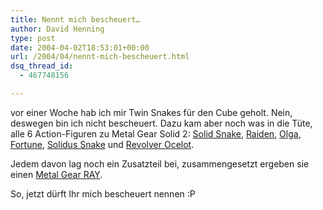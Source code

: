```yaml
---
title: Nennt mich bescheuert…
author: David Henning
type: post
date: 2004-04-02T18:53:01+00:00
url: /2004/04/nennt-mich-bescheuert.html
dsq_thread_id:
  - 467748156

---
```

vor einer Woche hab ich mir Twin Snakes für den Cube geholt. Nein, deswegen bin ich nicht bescheuert. Dazu kam aber noch was in die Tüte, alle 6 Action-Figuren zu Metal Gear Solid 2: [Solid Snake][1], [Raiden][2], [Olga][3], [Fortune][4], [Solidus Snake][5] und [Revolver Ocelot][6]. 
  
Jedem davon lag noch ein Zusatzteil bei, zusammengesetzt ergeben sie einen [Metal Gear RAY][7].
  
So, jetzt dürft Ihr mich bescheuert nennen :P

 [1]: http://www.spawn.com/toys/games/mgs2/solid/images/mgs2_solid_photo_03_dp.jpg
 [2]: http://www.spawn.com/toys/games/mgs2/raiden/images/mgs2_raiden_photo_04_dp.jpg
 [3]: http://www.spawn.com/toys/games/mgs2/olga/images/mgs2_olga_photo_03_dl.jpg
 [4]: http://www.spawn.com/toys/games/mgs2/fortune/images/mgs2_fortune_photo_04_dp.jpg
 [5]: http://www.spawn.com/toys/games/mgs2/solidus/images/mgs2_solidus_photo_04_dp.jpg
 [6]: http://www.spawn.com/toys/games/mgs2/ocelot/images/mgs2_ocelot_photo_04_dp.jpg
 [7]: http://www.spawn.com/toys/games/mgs2/ray/images/mgs2_ray_photo_04_dl.jpg